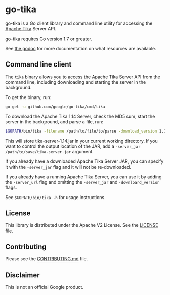 # go-tika

go-tika is a Go client library and command line utility for accessing the [Apache Tika](http://tika.apache.org) Server API.

go-tika requires Go version 1.7 or greater.

See [the godoc](https://godoc.org/github.com/google/go-tika/tika) for more documentation on what resources are available.

## Command line client

The `tika` binary allows you to access the Apache Tika Server API from the command line, including downloading and starting the server in the background.

To get the binary, run:

```bash
go get -u github.com/google/go-tika/cmd/tika
```

To download the Apache Tika 1.14 Server, check the MD5 sum, start the server in the background, and parse a file, run:

```bash
$GOPATH/bin/tika -filename /path/to/file/to/parse -download_version 1.14 parse
```

This will store tika-server-1.14.jar in your current working directory. If you want to control the output location of the JAR, add a `-server_jar /path/to/save/tika-server.jar` argument.

If you already have a downloaded Apache Tika Server JAR, you can specify it with the `-server_jar` flag and it will not be re-downloaded.

If you already have a running Apache Tika Server, you can use it by adding the `-server_url` flag and omitting the `-server_jar` and `-downloard_version` flags.

See `$GOPATH/bin/tika -h` for usage instructions.

## License

This library is distributed under the Apache V2 License. See the [LICENSE](./LICENSE) file.

## Contributing

Please see the [CONTRIBUTING.md](./CONTRIBUTING.md) file.

## Disclaimer

This is not an official Google product.
